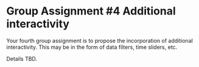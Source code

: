 # Group Assignment #4 Additional interactivity

Your fourth group assignment is to propose the incorporation of additional interactivity. This may be in the form of data filters, time sliders, etc.

Details TBD.